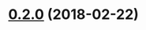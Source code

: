 <a name="0.2.0"></a>
# [0.2.0](https://github.com/youdowell/docker-ci-helm/compare/v0.1.0...v0.2.0) (2018-02-22)




